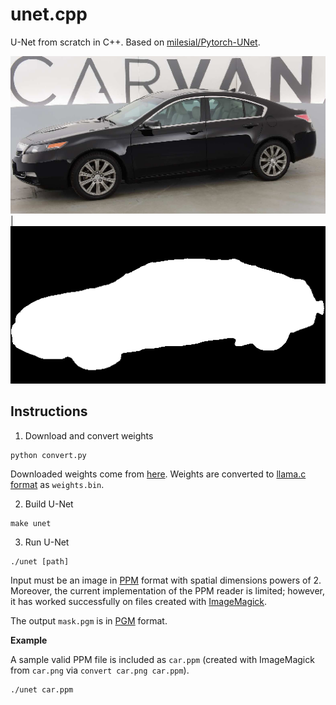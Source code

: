 # unet.cpp

U-Net from scratch in C++. Based on [milesial/Pytorch-UNet](https://github.com/milesial/Pytorch-UNet).

![](car.png) | ![](mask.png)

## Instructions

1. Download and convert weights

```
python convert.py
```

Downloaded weights come from [here](https://github.com/milesial/Pytorch-UNet?tab=readme-ov-file#pretrained-model).
Weights are converted to [llama.c format](https://github.com/karpathy/llama2.c/blob/master/export.py) as `weights.bin`.

2. Build U-Net

```
make unet
```

3. Run U-Net

```
./unet [path]
```

Input must be an image in [PPM](https://netpbm.sourceforge.net/doc/ppm.html) format with spatial dimensions powers of 2.
Moreover, the current implementation of the PPM reader is limited; however, it has worked successfully on files created
with [ImageMagick](https://imagemagick.org/).

The output `mask.pgm` is in [PGM](https://netpbm.sourceforge.net/doc/pgm.html) format.

**Example**

A sample valid PPM file is included as `car.ppm` (created with ImageMagick from `car.png` via `convert car.png car.ppm`).

```
./unet car.ppm
```
